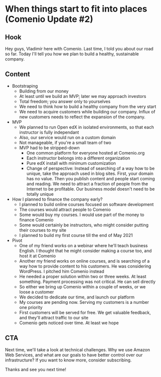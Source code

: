 # When things start to fit into places (Comenio Update #2)

## Hook
Hey guys, Vladimír here with Comenio. Last time, I told you about our road so far. Today I'll tell you how we plan to build a healthy, sustainable company.

## Content
- Bootstraping
  - Building from our money
  - At least until we build an MVP; later we may approach investors
  - Total freedom; you answer only to yourselves
  - We need to think how to build a healthy company from the very start
  - We need to acquire customers while building our company. Influx of new customers needs to reflect the expansion of the company.
- MVP
  - We planned to run Open edX in isolated environments, so that each instructor is fully independant
  - Also, our service would run on a custom domain
  - Not manageable, if you're a small team of two
  - MVP had to be stripped-down
    - One common platform for everyone hosted at Comenio.org
    - Each instructor belongs into a different organization
    - Pure edX install with minimum customization
    - Change of perspective: Instead of searching of a way how to be unique, take the approach used in blog sites. First, your domain has no value. Then you publish content and people start coming and reading. We need to attract a fraction of people from the Internet to be profitable. Our business model doesn't need to be totally unique
- How I planned to finance the company early?
  - I planned to build online courses focused on software development
  - The courses would attract people to Comenio
  - Some would buy my courses. I would use part of the money to finance Comenio
  - Some would certainly be instructors, who might consider putting their courses to my site
  - I planned to build my first course till the end of May 2021
- Pivot
  - One of my friend works on a webinar where he'll teach business English. I thought that he might consider making a course too, and host it at Comenio
  - Another my friend works on online courses, and is searching of a way how to provide content to his customers. He was considering WordPress. I pitched him Comenio instead
  - He needed a proper solution within two or three weeks. At least something. Payment processing was not critical. He can sell directly
  - So either we bring up Comenio within a couple of weeks, or we loose a customer
  - We decided to dedicate our time, and launch our platform
  - My courses are pending now. Serving my customers is a number one priority
  - First customers will be served for free. We get valuable feedback, and they'll attract traffic to our site
  - Comenio gets noticed over time. At least we hope

## CTA
Next time, we'll take a look at technical challenges. Why we use Amazon Web Services, and what are our goals to have better control over our infrastructure? If you want to know more, consider subscribing.

Thanks and see you next time!